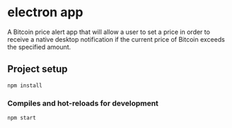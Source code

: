 # electron app

A Bitcoin price alert app that will allow a user to set a price in order to receive a native desktop notification if the current price of Bitcoin exceeds the specified amount.

## Project setup
```
npm install
```

### Compiles and hot-reloads for development
```
npm start
```
